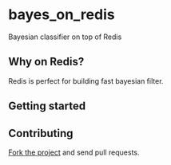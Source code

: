 # bayes_on_redis

Bayesian classifier on top of Redis

## Why on Redis?

Redis is perfect for building fast bayesian filter.

## Getting started

## Contributing

[Fork the project](http://github.com/didip/bayes_on_redis) and send pull requests.
